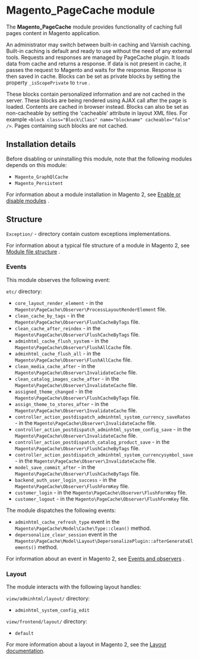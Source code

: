 # Magento_PageCache module

The **Magento_PageCache** module provides functionality of caching full pages content in Magento application.

An administrator may switch between built-in caching and Varnish caching. Built-in caching is default and ready to use
without the need of any external tools. Requests and responses are managed by PageCache plugin. It loads data from cache
and returns a response. If data is not present in cache, it passes the request to Magento and waits for the response.
Response is then saved in cache. Blocks can be set as private blocks by setting the property `_isScopePrivate` to `true`
.

These blocks contain personalized information and are not cached in the server. These blocks are being rendered using
AJAX call after the page is loaded. Contents are cached in browser instead. Blocks can also be set as non-cacheable by
setting the 'cacheable' attribute in layout XML files. For
example `<block class="Block\Class" name="blockname" cacheable="false" />`. Pages containing such blocks are not cached.

## Installation details

Before disabling or uninstalling this module, note that the following modules depends on this module:

- `Magento_GraphQlCache`
- `Magento_Persistent`

For information about a module installation in Magento 2,
see [Enable or disable modules](https://devdocs.magento.com/guides/v2.4/install-gde/install/cli/install-cli-subcommands-enable.html)
.

## Structure

`Exception/` - directory contain custom exceptions implementations.

For information about a typical file structure of a module in Magento 2,
see [Module file structure](https://devdocs.magento.com/guides/v2.4/extension-dev-guide/build/module-file-structure.html#module-file-structure)
.

### Events

This module observes the following event:

`etc/` directory:

- `core_layout_render_element` - in the `Magento\PageCache\Observer\ProcessLayoutRenderElement` file.
- `clean_cache_by_tags` - in the `Magento\PageCache\Observer\FlushCacheByTags` file.
- `clean_cache_after_reindex` - in the `Magento\PageCache\Observer\FlushCacheByTags` file.
- `adminhtml_cache_flush_system` - in the `Magento\PageCache\Observer\FlushAllCache` file.
- `adminhtml_cache_flush_all` - in the `Magento\PageCache\Observer\FlushAllCache` file.
- `clean_media_cache_after` - in the `Magento\PageCache\Observer\InvalidateCache` file.
- `clean_catalog_images_cache_after` - in the `Magento\PageCache\Observer\InvalidateCache` file.
- `assigned_theme_changed` - in the `Magento\PageCache\Observer\FlushCacheByTags` file.
- `assign_theme_to_stores_after` - in the `Magento\PageCache\Observer\InvalidateCache` file.
- `controller_action_postdispatch_adminhtml_system_currency_saveRates` - in
  the `Magento\PageCache\Observer\InvalidateCache` file.
- `controller_action_postdispatch_adminhtml_system_config_save` - in the `Magento\PageCache\Observer\InvalidateCache`
  file.
- `controller_action_postdispatch_catalog_product_save` - in the `Magento\PageCache\Observer\FlushCacheByTags` file.
- `controller_action_postdispatch_adminhtml_system_currencysymbol_save` - in
  the `Magento\PageCache\Observer\InvalidateCache` file.
- `model_save_commit_after` - in the `Magento\PageCache\Observer\FlushCacheByTags` file.
- `backend_auth_user_login_success` - in the `Magento\PageCache\Observer\FlushFormKey` file.
- `customer_login` - in the `Magento\PageCache\Observer\FlushFormKey` file.
- `customer_logout` - in the `Magento\PageCache\Observer\FlushFormKey` file.

The module dispatches the following events:

- `adminhtml_cache_refresh_type` event in the `Magento\PageCache\Model\Cache\Type::clean()` method.
- `depersonalize_clear_session` event in
  the `Magento\PageCache\Model\Layout\DepersonalizePlugin::afterGenerateElements()` method.

For information about an event in Magento 2,
see [Events and observers](https://devdocs.magento.com/guides/v2.4/extension-dev-guide/events-and-observers.html#events)
.

### Layout

The module interacts with the following layout handles:

`view/adminhtml/layout/` directory:

- `adminhtml_system_config_edit`

`view/frontend/layout/` directory:

- `default`

For more information about a layout in Magento 2, see
the [Layout documentation](https://devdocs.magento.com/guides/v2.4/frontend-dev-guide/layouts/layout-overview.html).
